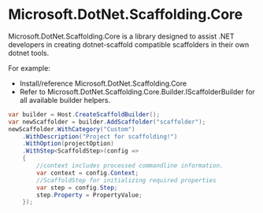 # Microsoft.DotNet.Scaffolding.Core
Microsoft.DotNet.Scaffolding.Core is a library designed to assist .NET developers in creating dotnet-scaffold compatible scaffolders in their own dotnet tools.

For example: 
- Install/reference Microsoft.DotNet.Scaffolding.Core
- Refer to Microsoft.DotNet.Scaffolding.Core.Builder.IScaffolderBuilder for all available builder helpers.
```csharp
var builder = Host.CreateScaffoldBuilder();
var newScaffolder = builder.AddScaffolder("scaffolder");
newScaffolder.WithCategory("Custom")
    .WithDescription("Project for scaffolding!")
    .WithOption(projectOption)
    .WithStep<ScaffoldStep>(config =>
    {
        //context includes processed commandline information.
        var context = config.Context;
        //ScaffoldStep for initializing required properties
        var step = config.Step;
        step.Property = PropertyValue;
    });